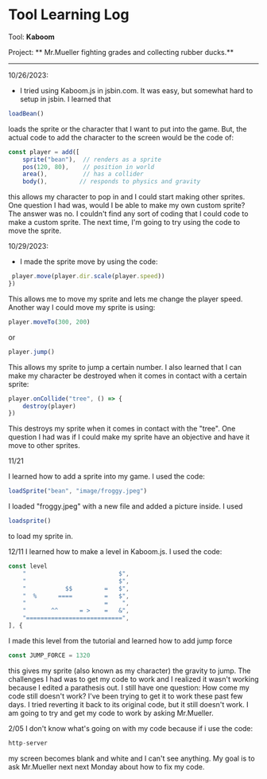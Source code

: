 # Tool Learning Log

Tool: **Kaboom**

Project: ** Mr.Mueller fighting grades and collecting rubber ducks.**

---

10/26/2023:
* I tried using Kaboom.js in jsbin.com. It was easy, but somewhat hard to setup in jsbin. I learned that
```js
loadBean()
```

loads the sprite or the character that I want to put into the game. But, the actual code to add the character to the screen would be the code of:

```js
const player = add([
    sprite("bean"),  // renders as a sprite
    pos(120, 80),    // position in world
    area(),          // has a collider
    body(),         // responds to physics and gravity
```

this allows my character to pop in and I could start making other sprites. One question I had was, would I be able to make my own custom sprite? The answer was no. I couldn't find any sort of coding that I could code to make a custom sprite. The next time, I'm going to try using the code to move the sprite.

10/29/2023:
* I made the sprite move by using the code:

```js
 player.move(player.dir.scale(player.speed))
})
```

This allows me to move my sprite and lets me change the player speed. Another way I could move my sprite is using:
```js
player.moveTo(300, 200)
```
or

```js
player.jump()
```

This allows my sprite to jump a certain number. I also learned that I can make my character be destroyed when it comes in contact with a certain sprite:

```js
player.onCollide("tree", () => {
    destroy(player)
})
```
This destroys my sprite when it comes in contact with the "tree". One question I had was if I could make my sprite have an objective and have it move to other sprites.

11/21

I learned how to add a sprite into my game.
I used the code:

```js
loadSprite("bean", "image/froggy.jpeg")
```
I loaded "froggy.jpeg" with a new file and added a picture inside. I used
```js
loadsprite()
```
to load my sprite in.

12/11
I learned how to make a level in Kaboom.js. I used the code:

```js
const level
    "                          $",
    "                          $",
    "           $$         =   $",
    "  %      ====         =   $",
    "                      =    ",
    "       ^^      = >    =   &",
    "===========================",
], {
```

I made this level from the tutorial and learned how to add jump force

```js
const JUMP_FORCE = 1320
```
this gives my sprite (also known as my character) the gravity to jump.
The challenges I had was to get my code to work and I realized it wasn't working because I edited a parathesis out.
I still have one question: How come my code still doesn't work? I've been trying to get it to work these past few days. I tried reverting it back to its original code, but it still doesn't work.
I am going to try and get my code to work by asking Mr.Mueller.

2/05
I don't know what's going on with my code because if i use the code:

```js
http-server
```
my screen becomes blank and white and I can't see anything. My goal is to ask Mr.Mueller next next Monday about how to fix my code.



<!--
* Links you used today (websites, videos, etc)
* Things you tried, progress you made, etc
* Challenges, a-ha moments, etc
* Questions you still have
* What you're going to try next
-->
